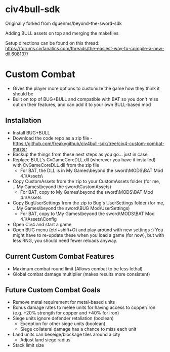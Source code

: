 # civ4bull-sdk
Originally forked from dguenms/beyond-the-sword-sdk

Adding BULL assets on top and merging the makefiles

Setup directions can be found on this thread: https://forums.civfanatics.com/threads/the-easiest-way-to-compile-a-new-dll.608137/

# Custom Combat
- Gives the player more options to customize the game how they think it should be
- Built on top of BUG+BULL and compatible with BAT so you don't miss out on their features, and can add it to your own BULL-based mod


## Installation
- Install BUG+BULL
- Download the code repo as a zip file - https://github.com/freakygithub/civ4bull-sdk/tree/civ4-custom-combat-master
- Backup the things from these next steps as you go... just in case
- Replace BULL's CvGameCoreDLL.dll (wherever you have it installed) with CvGameCoreDLL.dll from the zip file 
  - For BAT, the DLL is in My Games\beyond the sword\MODS\BAT Mod 4.1\Assets\
- Copy CustomAssets from the zip to your CustomAssets folder (for me, ...My Games\beyond the sword\CustomAssets)
  - For BAT, copy to My Games\beyond the sword\MODS\BAT Mod 4.1\Assets
- Copy BugUserSettings from the zip to Bug's UserSettings folder (for me, ...My Games\beyond the sword\BUG Mod\UserSettings)
  - For BAT, copy to \My Games\beyond the sword\MODS\BAT Mod 4.1\Assets\Config
- Open Civ4 and start a game
- Open BUG menu (ctrl+shift+O) and play around with new settings :) You might have to re-update these when you load a game (for now), but with less RNG, you should need fewer reloads anyway.

## Current Custom Combat Features
- Maximum combat round limit (Allows combat to be less lethal)
- Global combat damage multiplier (makes results more consistent)

## Future Custom Combat Goals
- Remove metal requirement for metal-based units
- Bonus damage rates to melee units for having access to copper/iron (e.g. +20% strength for copper and +40% for iron) 
- Siege units ignore defender retaliation (boolean)
  - Exception for other siege units (boolean)
  - Siege collateral damage has a chance to miss each unit
- Land units can beseige/blockage tiles around a city
  - Adjust land siege radius
- Stack limit size
